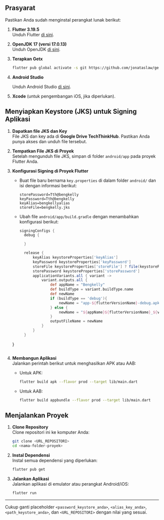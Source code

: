 
## Prasyarat

Pastikan Anda sudah menginstal perangkat lunak berikut:

1. **Flutter 3.19.5**  
   Unduh Flutter [di sini](https://flutter.dev/docs/get-started/install).

2. **OpenJDK 17 (versi 17.0.13)**  
   Unduh OpenJDK [di sini](https://openjdk.java.net/).

3. **Terapkan Getx**
   ```bash
   flutter pub global activate -s git https://github.com/jonataslaw/get_cli
   ```
4. **Android Studio**

   Unduh Android Studio [di sini](https://developer.android.com/studio).

5. **Xcode** (untuk pengembangan iOS, jika diperlukan).

## Menyiapkan Keystore (JKS) untuk Signing Aplikasi

1. **Dapatkan file JKS dan Key**  
   File JKS dan key ada di **Google Drive TechThinkHub**. Pastikan Anda punya akses dan unduh file tersebut.

2. **Tempatkan File JKS di Proyek**  
   Setelah mengunduh file JKS, simpan di folder `android/app` pada proyek Flutter Anda.

3. **Konfigurasi Signing di Proyek Flutter**
   - Buat file baru bernama `key.properties` di dalam folder `android/` dan isi dengan informasi berikut:

     ```properties
     storePassword=Tth@bengkelly
     keyPassword=Tth@bengkelly
     keyAlias=bengkellyalias
     storeFile=bengkelly.jks
     ```

   - Ubah file `android/app/build.gradle` dengan menambahkan konfigurasi berikut:

     ```groovy
     signingConfigs {
       debug {

       }

       release {
           keyAlias keystoreProperties['keyAlias']
           keyPassword keystoreProperties['keyPassword']
           storeFile keystoreProperties['storeFile'] ? file(keystoreProperties['storeFile']) : null
           storePassword keystoreProperties['storePassword']
           applicationVariants.all { variant ->
               variant.outputs.all {
                   def appName = "Bengkelly"
                   def buildType = variant.buildType.name
                   def newName
                   if (buildType == 'debug'){
                       newName = "app-${flutterVersionName}-debug.apk"
                   } else {
                       newName = "${appName}${flutterVersionName}_${variant.getFlavorName()}.apk"
                   }
                   outputFileName = newName
               }
           }
       }
   }
      ```

4. **Membangun Aplikasi**  
   Jalankan perintah berikut untuk menghasilkan APK atau AAB:

   - Untuk APK:
     ```bash
     flutter build apk --flavor prod --target lib/main.dart
     ```

   - Untuk AAB:
     ```bash
     flutter build appbundle --flavor prod --target lib/main.dart
     ```

## Menjalankan Proyek

1. **Clone Repository**  
   Clone repositori ini ke komputer Anda:

   ```bash
   git clone <URL_REPOSITORI>
   cd <nama-folder-proyek>
   ```

2. **Instal Dependensi**  
   Instal semua dependensi yang diperlukan:

   ```bash
   flutter pub get
   ```

3. **Jalankan Aplikasi**  
   Jalankan aplikasi di emulator atau perangkat Android/iOS:

   ```bash
   flutter run
   ```

---

Cukup ganti placeholder `<password_keystore_anda>`, `<alias_key_anda>`, `<path_keystore_anda>`, dan `<URL_REPOSITORI>` dengan nilai yang sesuai.
